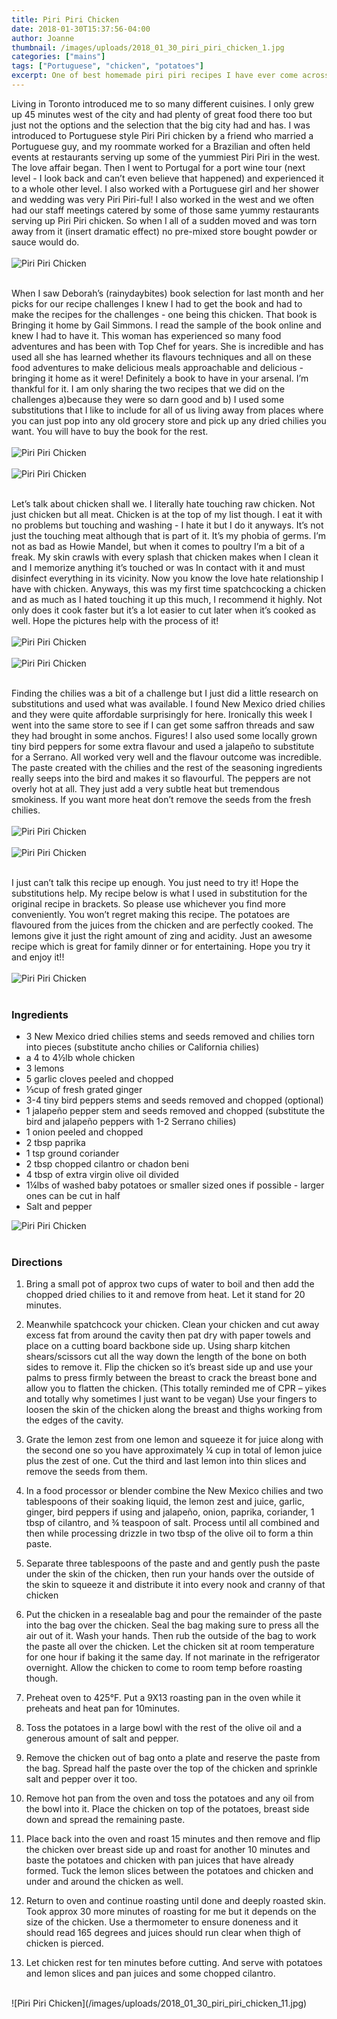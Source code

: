 ```yaml
---
title: Piri Piri Chicken
date: 2018-01-30T15:37:56-04:00
author: Joanne
thumbnail: /images/uploads/2018_01_30_piri_piri_chicken_1.jpg
categories: ["mains"]
tags: ["Portuguese", "chicken", "potatoes"]
excerpt: One of best homemade piri piri recipes I have ever come across
---
```


Living in Toronto introduced me to so many different cuisines. I only grew up 45 minutes west of the city and had plenty of great food there too but just not the options and the selection that the big city had and has. I was introduced to Portuguese style Piri Piri chicken by a friend who married a Portuguese guy, and my roommate worked for a Brazilian and often held events at restaurants serving up some of the yummiest Piri Piri in the west.  The love affair began.  Then I went to Portugal for a port wine tour (next level - I look back and can’t even believe that happened) and experienced it to a whole other level. I also worked with a Portuguese girl and her shower and wedding was very Piri Piri-ful! I also worked in the west and we often had our staff meetings catered by some of those same yummy restaurants serving up Piri Piri chicken. So when I all of a sudden moved and was torn away from it (insert dramatic effect) no pre-mixed store bought powder or sauce would do.
<br>
<br>
![Piri Piri Chicken](/images/uploads/2018_01_30_piri_piri_chicken_2.jpg)
<br>
<br>

When I saw Deborah’s (rainydaybites) book selection for last month and her picks for our recipe challenges I knew I had to get the book and had to make the recipes for the challenges - one being this chicken. That book is  Bringing it home by Gail Simmons.  I read the sample of the book online and knew I had to have it.  This woman has experienced so many food adventures and has been with Top Chef for years. She is incredible and has used all she has learned whether its flavours techniques and all on these food adventures to make delicious meals approachable and delicious - bringing it home as it were! Definitely a book to have in your arsenal. I’m thankful for it. I am only sharing the two recipes that we did on the challenges a)because they were so darn good and b) I used some substitutions that I like to include for all of us living away from places where you can just pop into any old grocery store and pick up any dried chilies you want. You will have to buy the book for the rest.
<br>
<br>
![Piri Piri Chicken](/images/uploads/2018_01_30_piri_piri_chicken_3.jpg)
<br>
<br>
![Piri Piri Chicken](/images/uploads/2018_01_30_piri_piri_chicken_4.jpg)
<br>
<br>

Let’s talk about chicken shall we. I literally hate touching raw chicken. Not just chicken but all meat. Chicken is at the top of my list though. I eat it with no problems but touching and washing - I hate it but I do it anyways. It’s not just the touching meat although that is part of it. It’s my phobia of germs.  I’m not as bad as Howie Mandel, but when it comes to poultry I’m a bit of a freak. My skin crawls with every splash that chicken makes when I clean it and I memorize anything it’s touched or was In contact with it and must disinfect everything in its vicinity.  Now you know the love hate relationship I have with chicken. Anyways, this was my first time spatchcocking a chicken and as much as I hated touching it up this much, I recommend it highly.  Not only does it cook faster but it’s a lot easier to cut later when it’s cooked as well. Hope the pictures help with the process of it!
<br>
<br>
![Piri Piri Chicken](/images/uploads/2018_01_30_piri_piri_chicken_5.jpg)
<br>
<br>
![Piri Piri Chicken](/images/uploads/2018_01_30_piri_piri_chicken_6.jpg)
<br>
<br>

Finding the chilies was a bit of a challenge but I just did a little research on substitutions and used what was available. I found New Mexico dried chilies and they were quite affordable surprisingly for here. Ironically this week I went into the same store to see if I can get some saffron threads and saw they had brought in some anchos. Figures! I also used some locally grown tiny bird peppers for some extra flavour and used a jalapeño to substitute for a Serrano. All worked very well and the flavour outcome was incredible. The paste created with the chilies and the rest of the seasoning ingredients really seeps into the bird and makes it so flavourful. The peppers are not overly hot at all.  They just add a very subtle heat but tremendous smokiness. If you want more heat don’t remove the seeds from the fresh chilies.
<br>
<br>
![Piri Piri Chicken](/images/uploads/2018_01_30_piri_piri_chicken_7.jpg)
<br>
<br>
![Piri Piri Chicken](/images/uploads/2018_01_30_piri_piri_chicken_8.jpg)
<br>
<br>

I just can’t talk this recipe up enough.  You just need to try it! Hope the substitutions help.  My recipe below is what I used in substitution for the original recipe in brackets. So please use whichever you find more conveniently. You won’t regret making this recipe.  The potatoes are flavoured from the juices from the chicken and are perfectly cooked. The lemons give it just the right amount of zing and acidity. Just an awesome recipe which is great for family dinner or for entertaining. Hope you try it and enjoy it!!
<br>
<br>
![Piri Piri Chicken](/images/uploads/2018_01_30_piri_piri_chicken_9.jpg)
<br>
<br>

### Ingredients

* 3 New Mexico dried chilies stems and seeds removed and chilies torn into pieces (substitute ancho chilies or California chilies)
* a 4 to 4&frac12;lb whole chicken
* 3 lemons
* 5 garlic cloves peeled and chopped
* &frac13;cup of fresh grated ginger
* 3-4 tiny bird peppers stems and seeds removed and chopped (optional)
* 1 jalapeño pepper stem and seeds removed and chopped (substitute the bird and jalapeño peppers with 1-2 Serrano chilies)
* 1 onion peeled and chopped
* 2 tbsp paprika
* 1 tsp ground coriander
* 2 tbsp chopped cilantro or chadon beni
* 4 tbsp of extra virgin olive oil divided
* 1&frac14;lbs of washed baby potatoes or smaller sized ones if possible - larger ones can be cut in half
* Salt and pepper  

![Piri Piri Chicken](/images/uploads/2018_01_30_piri_piri_chicken_10.jpg)
<br>
<br>

### Directions

1. Bring a small pot of approx two cups of water to boil and then add the chopped dried chilies to it and remove from heat.  Let it stand for 20 minutes.

1. Meanwhile spatchcock your chicken. Clean your chicken and cut away excess fat from around the cavity then pat dry with paper towels and place on a cutting board backbone side up. Using sharp kitchen shears/scissors cut all the way down the length of the bone on both sides to remove it. Flip the chicken so it’s breast side up and use your palms to press firmly between the breast to crack the breast bone and allow you to flatten the chicken. (This totally reminded me of CPR – yikes and totally why sometimes I just want to be vegan) Use your fingers to loosen the skin of the chicken along the breast and thighs working from the edges of the cavity.

1. Grate the lemon zest from one lemon and squeeze it for juice along with the second one so you have approximately &frac14; cup in total of lemon juice plus the zest of one. Cut the third and last lemon into thin slices and remove the seeds from them.

1. In a food processor or blender combine the New Mexico chilies and two tablespoons of their soaking liquid, the lemon zest and juice, garlic, ginger, bird peppers if using and jalapeño, onion, paprika, coriander, 1 tbsp of cilantro, and &frac34; teaspoon of salt. Process until all combined and then while processing drizzle in two tbsp of the olive oil to form a thin paste.

1. Separate three tablespoons of the paste and and gently push the paste under the skin of the chicken, then run your hands over the outside of the skin to squeeze it and distribute it into every nook and cranny of that chicken

1. Put the chicken in a resealable bag and pour the remainder of the paste into the bag over the chicken. Seal the bag making sure to press all the air out of it.  Wash your hands. Then rub the outside of the bag to work the paste all over the chicken. Let the chicken sit at room temperature for one hour if baking it the same day.  If not marinate in the refrigerator overnight. Allow the chicken to come to room temp before roasting though.

1. Preheat oven to 425&deg;F. Put a 9X13 roasting pan in the oven while it preheats and heat pan for 10minutes.

1. Toss the potatoes in a large bowl with the rest of the olive oil and a generous amount of salt and pepper.

1. Remove the chicken out of bag onto a plate and reserve the paste from the bag.  Spread half the paste over the top of the chicken and sprinkle salt and pepper over it too.

1. Remove hot pan from the oven and toss the potatoes and any oil from the bowl into it. Place the chicken on top of the potatoes, breast side down and spread the remaining paste.

1. Place back into the oven and roast 15 minutes and then remove and flip the chicken over breast side up and roast for another 10 minutes and baste the potatoes and chicken with pan juices that have already formed. Tuck the lemon slices between the potatoes and chicken and under and around the chicken as well.

1. Return to oven and continue roasting until done and deeply roasted skin. Took approx 30 more minutes of roasting for me but it depends on the size of the chicken. Use a thermometer to ensure doneness and it should read 165 degrees and juices should run clear when thigh of chicken is pierced.

1. Let chicken rest for ten minutes before cutting. And serve with potatoes and lemon slices and pan juices and some chopped cilantro.

<br>
![Piri Piri Chicken](/images/uploads/2018_01_30_piri_piri_chicken_11.jpg)
